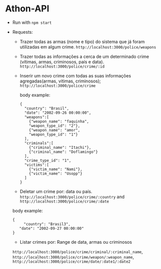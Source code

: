 # Athon-API

- Run with `npm start`
- Requests:
  - Trazer todas as armas (nome e tipo) do sistema que já foram utilizadas em algum
crime.  `http://localhost:3000/police/weapons`
  - Trazer todas as informações a cerca de um determinado crime (vítimas, armas,
criminosos, país e data).  `http://localhost:3000/police/crime/:id`
  - Inserir um novo crime com todas as suas informações agregadas(armas, vitimas,
criminosos);  `http://localhost:3000/police/crime`


    body example: 
    
    ```
    {
      "country": "Brasil",
      "date": "2002-09-26 00:00:00",
      "weapons":[
        {"weapon_name": "faquinha",
        "weapon_type_id": "2"},
        {"weapon_name": "amor",
        "weapon_type_id": "1"}
      ],
      "criminals":[
        {"criminal_name": "Itachi"},
        {"criminal_name": "Doflamingo"}
      ],
      "crime_type_id": "1",
      "victims":[
        {"victim_name": "Nami"},
        {"victim_name": "Usopp"}
      ]
    }
    ```
    
    
  - Deletar um crime por: data ou país.  `http://localhost:3000/police/crime/:country`  and `http://localhost:3000/police/crime/:date`
  
  body example:
   ```
   {
	    "country": "Brasil3",
      "date": "2002-09-27 00:00:00"
   }
   ```
  
  
  - Listar crimes por: Range de data, armas ou criminosos
  
  `http://localhost:3000/police/crime/criminal/:criminal_name`,
  `http://localhost:3000/police/crime/weapon/:weapon_name`,
  `http://localhost:3000/police/crime/date/:date1/:date2`
  
  
  
